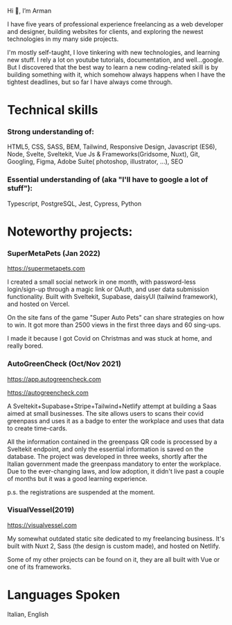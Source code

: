 Hi 👋, I’m Arman

I have five years of professional experience freelancing as a web developer and designer, building websites for clients, and exploring the newest technologies in my many side projects. 

I'm mostly self-taught, I love tinkering with new technologies, and learning new stuff. I rely a lot on youtube tutorials, documentation, and well...google. But I discovered that the best way to learn a new coding-related skill is by building something with it, which somehow always happens when I have the tightest deadlines, but so far I have always come through.


# Technical skills
### Strong understanding of:

HTML5, CSS, SASS, BEM, Tailwind, Responsive Design, Javascript (ES6), Node, Svelte, Sveltekit, Vue Js & Frameworks(Gridsome, Nuxt), Git, Googling, Figma, Adobe Suite( photoshop,  illustrator, ...), SEO


### Essential understanding of (aka "I'll have to google a lot of stuff"):

Typescript, PostgreSQL, Jest, Cypress, Python


# Noteworthy projects:

### SuperMetaPets (Jan 2022)

https://supermetapets.com

I created a small social network in one month, with password-less login/sign-up through a magic link or OAuth, and user data submission functionality. Built with Sveltekit, Supabase, daisyUI (tailwind framework), and hosted on Vercel.   

On the site fans of the game "Super Auto Pets" can share strategies on how to win. It got more than 2500 views in the first three days and 60 sing-ups.

I made it because I got Covid on Christmas and was stuck at home, and really bored.


### AutoGreenCheck (Oct/Nov 2021)

https://app.autogreencheck.com

https://autogreencheck.com

A Sveltekit+Supabase+Stripe+Tailwind+Netlify attempt at building a Saas aimed at small businesses. The  site allows users to scans their covid greenpass and uses it as a badge to enter the workplace and uses that data to create time-cards. 

All the information contained in the greenpass QR code is processed by a Sveltekit endpoint, and only the essential information is saved on the database. The project was developed in three weeks, shortly after the Italian government made the greenpass mandatory to enter the workplace. Due to the ever-changing laws, and low adoption, it didn't live past a couple of months but it was a good learning experience.

p.s. the registrations are suspended at the moment.


### VisualVessel(2019)

https://visualvessel.com 

My somewhat outdated static site dedicated to my freelancing business. It's built with Nuxt 2, Sass (the design is custom made), and hosted on Netlify.

Some of my other projects can be found on it, they are all built with Vue or one of its frameworks.

# Languages Spoken

Italian, English
